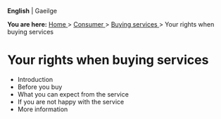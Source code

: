 **English** |  Gaeilge 

**You are here:** [ Home ](/en/) > [ Consumer ](/en/consumer/) > [ Buying
services ](/en/consumer/buying-services/) > Your rights when buying services

#  Your rights when buying services

  * Introduction 
  * Before you buy 
  * What you can expect from the service 
  * If you are not happy with the service 
  * More information 
